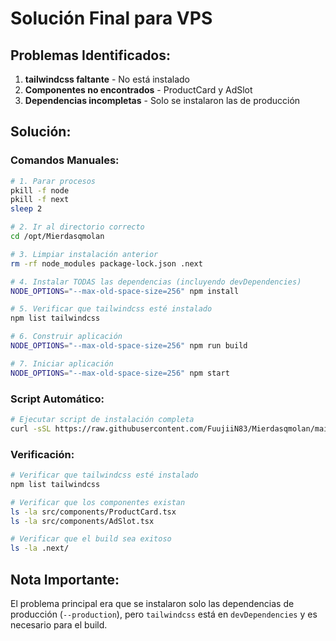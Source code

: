 # Solución Final para VPS

## Problemas Identificados:
1. **tailwindcss faltante** - No está instalado
2. **Componentes no encontrados** - ProductCard y AdSlot
3. **Dependencias incompletas** - Solo se instalaron las de producción

## Solución:

### Comandos Manuales:

```bash
# 1. Parar procesos
pkill -f node
pkill -f next
sleep 2

# 2. Ir al directorio correcto
cd /opt/Mierdasqmolan

# 3. Limpiar instalación anterior
rm -rf node_modules package-lock.json .next

# 4. Instalar TODAS las dependencias (incluyendo devDependencies)
NODE_OPTIONS="--max-old-space-size=256" npm install

# 5. Verificar que tailwindcss esté instalado
npm list tailwindcss

# 6. Construir aplicación
NODE_OPTIONS="--max-old-space-size=256" npm run build

# 7. Iniciar aplicación
NODE_OPTIONS="--max-old-space-size=256" npm start
```

### Script Automático:

```bash
# Ejecutar script de instalación completa
curl -sSL https://raw.githubusercontent.com/FuujiiN83/Mierdasqmolan/main/install-vps-complete.sh | bash
```

### Verificación:

```bash
# Verificar que tailwindcss esté instalado
npm list tailwindcss

# Verificar que los componentes existan
ls -la src/components/ProductCard.tsx
ls -la src/components/AdSlot.tsx

# Verificar que el build sea exitoso
ls -la .next/
```

## Nota Importante:
El problema principal era que se instalaron solo las dependencias de producción (`--production`), pero `tailwindcss` está en `devDependencies` y es necesario para el build.
